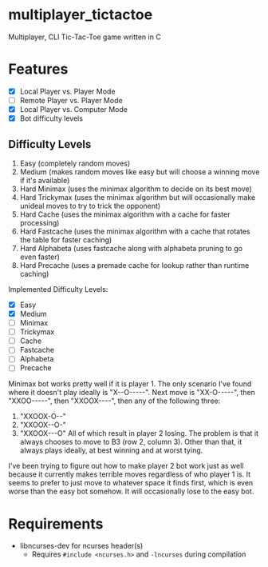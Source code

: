 # multiplayer_tictactoe
Multiplayer, CLI Tic-Tac-Toe game written in C

# Features
- [x] Local Player vs. Player Mode
- [ ] Remote Player vs. Player Mode
- [x] Local Player vs. Computer Mode
- [x] Bot difficulty levels

## Difficulty Levels
1. Easy (completely random moves)
2. Medium (makes random moves like easy but will choose a winning move if it's available)
3. Hard Minimax (uses the minimax algorithm to decide on its best move)
4. Hard Trickymax (uses the minimax algorithm but will occasionally make unideal moves to try to trick the opponent)
5. Hard Cache (uses the minimax algorithm with a cache for faster processing)
6. Hard Fastcache (uses the minimax algorithm with a cache that rotates the table for faster caching)
7. Hard Alphabeta (uses fastcache along with alphabeta pruning to go even faster)
8. Hard Precache (uses a premade cache for lookup rather than runtime caching)

Implemented Difficulty Levels:
- [X] Easy
- [X] Medium
- [ ] Minimax
- [ ] Trickymax
- [ ] Cache
- [ ] Fastcache
- [ ] Alphabeta
- [ ] Precache

Minimax bot works pretty well if it is player 1. The only scenario I've found
where it doesn't play ideally is "X--O-----". Next move is "XX-O-----", then
"XXOO-----", then "XXOOX----", then any of the following three:
1. "XXOOX-O--"
2. "XXOOX--O-"
3. "XXOOX---O"
All of which result in player 2 losing. The problem is that it always chooses to
move to B3 (row 2, column 3). Other than that, it always plays ideally, at best
winning and at worst tying.

I've been trying to figure out how to make player 2 bot work just as well
because it currently makes terrible moves regardless of who player 1 is. It
seems to prefer to just move to whatever space it finds first, which is even
worse than the easy bot somehow. It will occasionally lose to the easy bot.

# Requirements
* libncurses-dev for ncurses header(s)
	* Requires `#include <ncurses.h>` and `-lncurses` during compilation
